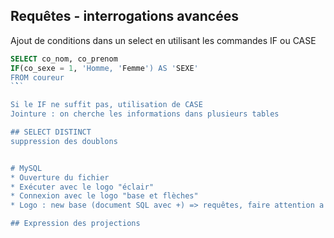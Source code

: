 ## Requêtes - interrogations avancées
Ajout de conditions dans un select en utilisant les commandes IF ou CASE
```SQL
SELECT co_nom, co_prenom
IF(co_sexe = 1, 'Homme, 'Femme') AS 'SEXE'
FROM coureur
`̀̀``

Si le IF ne suffit pas, utilisation de CASE  
Jointure : on cherche les informations dans plusieurs tables  

## SELECT DISTINCT
suppression des doublons


# MySQL
* Ouverture du fichier
* Exécuter avec le logo "éclair"
* Connexion avec le logo "base et flèches"
* Logo : new base (document SQL avec +) => requêtes, faire attention a bien selectionner la base pour que cela fonctionne

## Expression des projections
